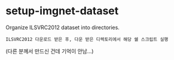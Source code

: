 # setup-imgnet-dataset

Organize ILSVRC2012 dataset into directories.

```
ILSVRC2012 다운로드 받은 후, 다운 받은 디렉토리에서 해당 쉘 스크립트 실행
```

(다른 분께서 만드신 건데 기억이 안남...)
